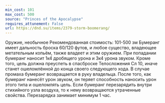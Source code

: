 ```yaml
---
min_cost: 101
max_cost: 500
source: "Princes of the Apocalypse"
requires_attunement: False
url: https://dnd.su/items/2379-storm-boomerang/
---
```


Оружие, необычное
Рекомендованная стоимость: 101-500 зм
Бумеранг имеет дальность броска 60/120 футов, и любое существо, владеющее метательным копьём, также владеет и этим оружием. При попадании бумеранг наносит 1к4 дробящего урона и 3к4 урона звуком. Кроме того, цель должна преуспеть в спасброске Телосложения Сл 10, иначе станет ошеломлён­ной до конца своего следующего хода. В случае промаха бумеранг возвращается в руку владельца.
После того, как бумеранг нанесёт урон звуком, он теряет способность наносить урон этого типа и ошеломлять цель. Если бумеранг перезарядить внутри стихийного узла воздуха, то к нему возвращаются утраченные свойства. Перезарядка занимает минимум 1 час.